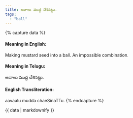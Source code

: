 ```yaml
---
title: ఆవాలు ముద్ద చేశినట్టు.
tags:
  - "ball"
---
```


{% capture data %}
#### Meaning in English:
Making mustard seed into a ball.
An impossible combination.

#### Meaning in Telugu:
ఆవాలు ముద్ద చేశినట్టు.

#### English Transliteration:
aavaalu mudda chaeSinaTTu.
{% endcapture %}

{{ data | markdownify }}

